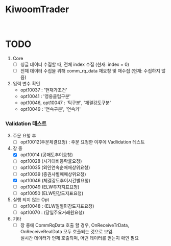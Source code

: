 # KiwoomTrader

<br>

# TODO

1. Core
    - [ ] 싱글 데이터 수집할 때, 전체 index 수집 (현재: index = 0)
    - [ ] 전체 데이터 수집을 위해 comm_rq_data 재요청 및 재수집 (현재: 수집하지 않음)

2. 입력 변수 확인
    - opt10037 : '현재가조건'
    - opt10041 : '영웅클럽구분'
    - opt10046, opt10047 : '틱구분', '체결강도구분'
    - opt10049 : '연속구분', '연속키'

### Validation 테스트

3. 주문 요청 후
    - [ ] opt10012(주문체결요청) : 주문 요청한 이후에 Vadlidation 테스트

4. 장 중
    - [x] opt10014 (공매도추이요청)
    - [ ] opt10028 (시가대비등락률요청)
    - [ ] opt10035 (외인연속순매매상위요청)
    - [ ] opt10039 (증권사별매매상위요청)
    - [x] opt10046 (체결강도추이시간별요청)
    - [ ] opt10049 (ELW투자지표요청)
    - [ ] opt10050 (ELW민감도지표요청)

5. 실행 되지 않는 Opt
    - [ ] opt10048 : (ELW일별민감도지표요청)
    - [ ] opt10070 : (당일주요거래원요청)

6. 기타
    - [ ] 장 중에 CommRqData 호출 할 경우, OnReceiveTrData, OnReceiveRealData 모두 호출되는 것으로 보임.  
실시간 데이터가 언제 호출되며, 어떤 데이터를 얻는지 확인 필요
